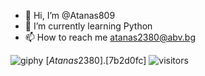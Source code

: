- 👋 Hi, I’m @Atanas809
- 🌱 I’m currently learning Python
- 📫 How to reach me atanas2380@abv.bg

<!---
Atanas809/Atanas809 is a ✨ special ✨ repository because its `README.md` (this file) appears on your GitHub profile.
You can click the Preview link to take a look at your changes.
--->
![giphy](https://user-images.githubusercontent.com/102140383/159434378-45f9e2c1-83bc-4ee6-b702-3e4c80834a59.gif)
$[Atanas2380].$[7b2d0fc]
![visitors](https://visitor-badge.glitch.me/badge?page_id=page.id)
